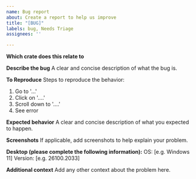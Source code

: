 ```yaml
---
name: Bug report
about: Create a report to help us improve
title: "[BUG]"
labels: bug, Needs Triage
assignees: ''

---
```


**Which crate does this relate to**

**Describe the bug**
A clear and concise description of what the bug is.

**To Reproduce**
Steps to reproduce the behavior:
1. Go to '...'
2. Click on '....'
3. Scroll down to '....'
4. See error

**Expected behavior**
A clear and concise description of what you expected to happen.

**Screenshots**
If applicable, add screenshots to help explain your problem.

**Desktop (please complete the following information):**
OS: [e.g. Windows 11]
Version: [e.g. 26100.2033]

**Additional context**
Add any other context about the problem here.

